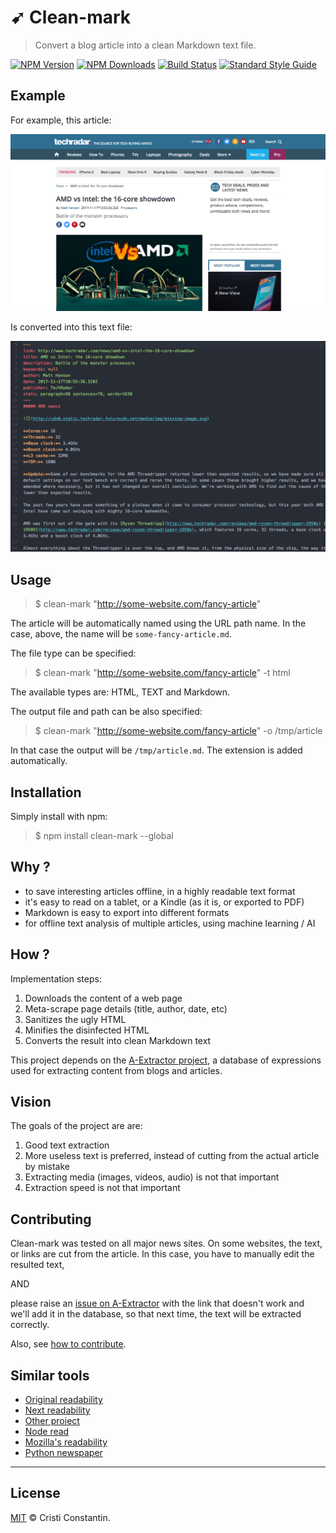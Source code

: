 # ➹ Clean-mark

  > Convert a blog article into a clean Markdown text file.

  [![NPM Version][npm-image]][npm-url]
  [![NPM Downloads][downloads-image]][downloads-url]
  [![Build Status][build-image]][build-url]
  [![Standard Style Guide][style-image]][style-url]


## Example

For example, this article:

[![Original article](article-screen.png)](http://www.techradar.com/news/amd-vs-intel-the-16-core-showdown)

Is converted into this text file:

![Clean text](clean-screen.png)


## Usage

> $ clean-mark "http://some-website.com/fancy-article"

The article will be automatically named using the URL path name. In the case, above, the name will be `some-fancy-article.md`.

The file type can be specified:

> $ clean-mark "http://some-website.com/fancy-article" -t html

The available types are: HTML, TEXT and Markdown.

The output file and path can be also specified:

> $ clean-mark "http://some-website.com/fancy-article" -o /tmp/article

In that case the output will be `/tmp/article.md`. The extension is added automatically.


## Installation

Simply install with npm:

> $ npm install clean-mark --global


## Why ?

* to save interesting articles offline, in a highly readable text format
* it's easy to read on a tablet, or a Kindle (as it is, or exported to PDF)
* Markdown is easy to export into different formats
* for offline text analysis of multiple articles, using machine learning / AI


## How ?

Implementation steps:

1. Downloads the content of a web page
1. Meta-scrape page details (title, author, date, etc)
1. Sanitizes the ugly HTML
1. Minifies the disinfected HTML
1. Converts the result into clean Markdown text


This project depends on the [A-Extractor project](https://github.com/croqaz/a-extractor), a database of expressions used for extracting content from blogs and articles.


## Vision

The goals of the project are are:

1. Good text extraction
1. More useless text is preferred, instead of cutting from the actual article by mistake
1. Extracting media (images, videos, audio) is not that important
1. Extraction speed is not that important


## Contributing

Clean-mark was tested on all major news sites. On some websites, the text, or links are cut from the article.
In this case, you have to manually edit the resulted text,

AND

please raise an [issue on A-Extractor](https://github.com/croqaz/a-extractor/issues) with the link that doesn't work and we'll add it in the database, so that next time, the text will be extracted correctly.

Also, see [how to contribute](CONTRIBUTING.md).


## Similar tools

* [Original readability](http://ejucovy.github.io/readability)
* [Next readability](https://github.com/luin/readability)
* [Other proiect](https://github.com/olragon/node-readability)
* [Node read](https://github.com/bndr/node-read)
* [Mozilla's readability](https://github.com/mozilla/readability)
* [Python newspaper](https://github.com/codelucas/newspaper)

-----

## License

[MIT](LICENSE) © Cristi Constantin.


[npm-image]: https://img.shields.io/npm/v/clean-mark.svg
[npm-url]: https://www.npmjs.com/package/clean-mark
[david-image]: https://david-dm.org/croqaz/clean-mark/status.svg
[david-url]: https://david-dm.org/croqaz/clean-mark
[downloads-image]: https://img.shields.io/npm/dm/clean-mark.svg
[downloads-url]: https://npmjs.org/package/clean-mark
[build-image]: https://travis-ci.org/croqaz/clean-mark.svg?branch=master
[build-url]: https://travis-ci.org/croqaz/clean-mark
[style-image]: https://img.shields.io/badge/code_style-standard-brightgreen.svg
[style-url]: https://standardjs.com
